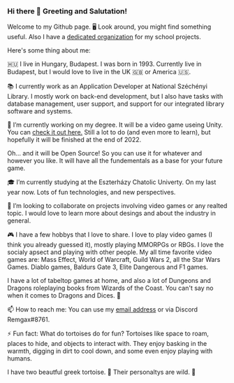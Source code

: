 ### Hi there 👋 Greeting and Salutation! 

Welcome to my Github page. 🖥️ Look around, you might find something useful. Also I have a [dedicated organization](https://github.com/EKKE-IK-M5APWK) for my school projects.

Here's some thing about me: 

🇭🇺 I live in Hungary, Budapest. I was born in 1993. Currently live in Budapest, but I would love to live in the UK 🇬🇧 or America 🇺🇸.

📚 I currently work as an Application Developer at National Széchényi Library. I mostly work on back-end development, but I also have tasks with database management, user support, and support for our integrated library software and systems. 

🔭 I’m currently working on my degree. It will be a video game useing Unity. You can [check it out here.](https://github.com/EKKE-IK-M5APWK/World-of-Eronia)
Still a lot to do (and even more to learn), but hopefully it will be finished at the end of 2022. 

Oh... and it will be Open Source! So you can use it for whatever and however you like. It will have all the fundementals as a base for your future game.

🎓 I’m currently studying at the Eszterházy Chatolic Univerty. On my last year now. Lots of fun technologies, and new perspectives.

👯 I’m looking to collaborate on projects involving video games or any realted topic. I would love to learn more about desings and about the industry in general. 

🎮 I have a few hobbys that I love to share. I love to play video games (I think you already guessed it), mostly playing MMORPGs or RBGs. I love the socialy apsect and playing with other people. My all time favorite video games are: Mass Effect, World of Warcraft, Guild Wars 2, all the Star Wars Games. Diablo games, Baldurs Gate 3, Elite Dangerous and F1 games.

I have a lot of tabeltop games at home, and also a lot of Dungeons and Dragons roleplaying books from Wizards of the Coast. You can't say no when it comes to Dragons and Dices. 🎲

📫 How to reach me: You can use my [email address](mail:kormany.1993@gmail.com) or via Discord Remgax#8761.

⚡ Fun fact: What do tortoises do for fun?
Tortoises like space to roam, places to hide, and objects to interact with. They enjoy basking in the warmth, digging in dirt to cool down, and some even enjoy playing with humans. 

I have two beautful greek tortoise. 🐢 Their personaltys are wild. 🤣 

<!--
**Remgax/Remgax** is a ✨ _special_ ✨ repository because its `README.md` (this file) appears on your GitHub profile.

Here are some ideas to get you started:

- 🔭 I’m currently working on ...
- 🌱 I’m currently learning ...
- 👯 I’m looking to collaborate on ...
- 🤔 I’m looking for help with ...
- 💬 Ask me about ...
- 📫 How to reach me: ...
- 😄 Pronouns: ...
- ⚡ Fun fact: ...
-->



